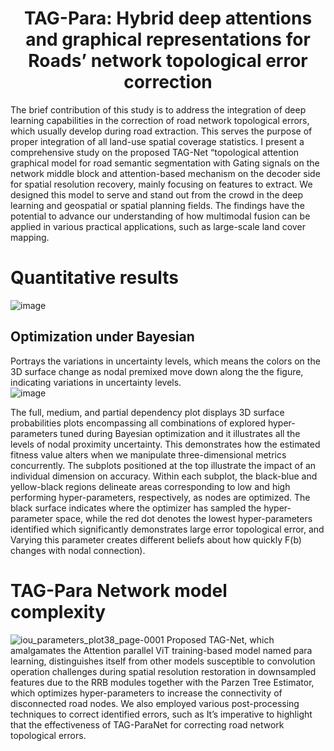 # <h1 align="center"> <b>TAG-Para: Hybrid deep attentions and graphical representations for Roads’ network topological error correction</b><br></h1>
 
The brief contribution of this study is to address the integration of deep learning capabilities in the correction of road network topological errors, which usually develop during road extraction.  This serves the purpose of proper integration of all land-use spatial coverage statistics. I present a comprehensive study on the proposed TAG-Net “topological attention graphical model for road semantic segmentation with Gating signals on the network middle block and attention-based mechanism on the decoder side for spatial resolution recovery, mainly focusing on features to extract. We designed this model to serve and stand out from the crowd in the deep learning and geospatial or spatial planning fields. The findings have the potential to advance our understanding of how multimodal fusion can be applied in various practical applications, such as large-scale land cover mapping.

# Quantitative results

![image](https://github.com/user-attachments/assets/ce44e15c-9e1a-4575-8d76-885901fb0328)


## Optimization under Bayesian
Portrays the variations in uncertainty levels, which means the
colors on the 3D surface change as nodal premixed move down along the
the figure, indicating variations in uncertainty levels.  
![image](https://github.com/user-attachments/assets/7feb4ce4-26dc-43f3-9cc8-c7a495eb930b)

The full, medium, and partial dependency plot displays 3D surface probabilities plots encompassing all combinations of explored hyper-parameters tuned during Bayesian optimization and it illustrates all the levels of nodal proximity uncertainty. This demonstrates how the estimated fitness value alters when we manipulate three-dimensional metrics concurrently. The subplots positioned at the top illustrate the impact of an individual dimension on accuracy. Within each subplot, the black-blue and yellow-black regions delineate areas corresponding to low and high performing hyper-parameters, respectively, as nodes are optimized. The black surface indicates where the optimizer has sampled the hyper-parameter space, while the red dot denotes the lowest hyper-parameters identified which significantly demonstrates large error topological error, and Varying this parameter creates different beliefs about how quickly F(b) changes with nodal connection).

# TAG-Para Network model complexity

![iou_parameters_plot38_page-0001](https://github.com/user-attachments/assets/a8a5cba5-1e19-4bdf-9691-6da30ee8dded) 
Proposed TAG-Net, which amalgamates the Attention parallel ViT training-based model named para learning, distinguishes itself from other models susceptible to convolution operation challenges during spatial resolution restoration in downsampled features due to the RRB modules together with the Parzen Tree Estimator, which optimizes hyper-parameters to increase the connectivity of disconnected road nodes. We
also employed various post-processing techniques to correct identified errors, such as It’s imperative to highlight that the effectiveness of TAG-ParaNet for correcting road network topological errors.
